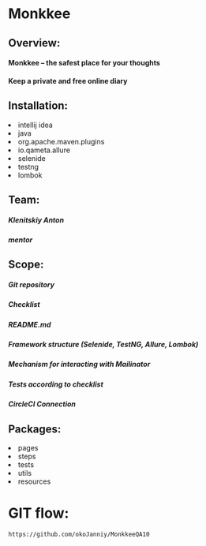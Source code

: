 Monkkee
===============

Overview:
------------------
  
   #### Monkkee – the safest place for your thoughts
   #### Keep a private and free online diary

Installation:
------------------

   <li>intellij idea</li>
   <li>java</li>
   <li>org.apache.maven.plugins</li>
   <li>io.qameta.allure</li>
   <li>selenide</li>
   <li>testng</li>
   <li>lombok</li>
 
Team:
------------------

  ##### Klenitskiy Anton  
  ##### mentor
       
Scope:
------------------
    
   ##### Git repository
   ##### Checklist
   ##### README.md
   ##### Framework structure (Selenide, TestNG, Allure, Lombok)    
   ##### Mechanism for interacting with Mailinator 
   ##### Tests according to checklist
   ##### CircleCI Connection  

Packages:
------------------
<li>pages</li>  
<li>steps</li>
<li>tests</li>
<li>utils</li>
<li>resources</li>

 
GIT flow:
=======================

`https://github.com/okoJanniy/MonkkeeQA10` 